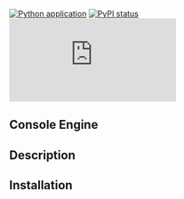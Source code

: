 [![Python application](https://github.com/LightningV1p3r/console-engine/actions/workflows/python-app.yml/badge.svg)](https://github.com/LightningV1p3r/console-engine/actions/workflows/python-app.yml)
[![PyPI status](https://img.shields.io/pypi/status/ansicolortags.svg)]()
[![GitHub license](https://badgen.net/github/license/Naereen/Strapdown.js)](https://github.com/LightningV1p3r/console-engine/blob/main/LICENSE.txt)

Console Engine
---


Description
---



Installation
---


